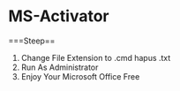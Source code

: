 # MS-Activator

===Steep==
1. Change File Extension to .cmd hapus .txt
2. Run As Administrator
3. Enjoy Your Microsoft Office Free
